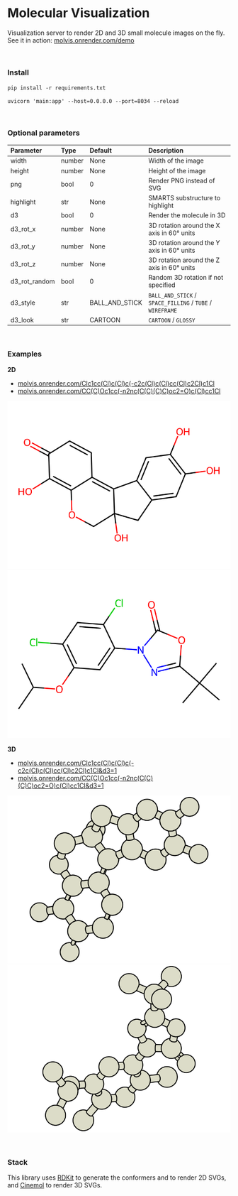 # Molecular Visualization

Visualization server to render 2D and 3D small molecule images on the fly.  
See it in action: [molvis.onrender.com/demo](https://molvis.onrender.com/demo)

<br>

### Install

```
pip install -r requirements.txt
```

```
uvicorn 'main:app' --host=0.0.0.0 --port=8034 --reload
```

<br>

### Optional parameters

| Parameter     | Type   | Default        | Description                                               |
| :------------ | :----- | :------------- | :-------------------------------------------------------- |
| width         | number | None           | Width of the image                                        |
| height        | number | None           | Height of the image                                       |
| png           | bool   | 0              | Render PNG instead of SVG                                 |
| highlight     | str    | None           | SMARTS substructure to highlight                          |
| d3            | bool   | 0              | Render the molecule in 3D                                 |
| d3_rot_x      | number | None           | 3D rotation around the X axis in 60° units                |
| d3_rot_y      | number | None           | 3D rotation around the Y axis in 60° units                |
| d3_rot_z      | number | None           | 3D rotation around the Z axis in 60° units                |
| d3_rot_random | bool   | 0              | Random 3D rotation if not specified                       |
| d3_style      | str    | BALL_AND_STICK | `BALL_AND_STICK` / `SPACE_FILLING` / `TUBE` / `WIREFRAME` |
| d3_look       | str    | CARTOON        | `CARTOON` / `GLOSSY`                                      |

<br>

### Examples

**2D**

-   [molvis.onrender.com/Clc1cc(Cl)c(Cl)c(-c2c(Cl)c(Cl)cc(Cl)c2Cl)c1Cl](<http://molvis.onrender.com/Clc1cc(Cl)c(Cl)c(-c2c(Cl)c(Cl)cc(Cl)c2Cl)c1Cl>)
-   [molvis.onrender.com/CC(C)Oc1cc(-n2nc(C(C)(C)C)oc2=O)c(Cl)cc1Cl](<http://molvis.onrender.com/CC(C)Oc1cc(-n2nc(C(C)(C)C)oc2=O)c(Cl)cc1Cl>)

![image](assets/hematein-2d.svg)
![image](assets/oxadiazon-2d.svg)

**3D**

-   [molvis.onrender.com/Clc1cc(Cl)c(Cl)c(-c2c(Cl)c(Cl)cc(Cl)c2Cl)c1Cl&d3=1](<http://molvis.onrender.com/Clc1cc(Cl)c(Cl)c(-c2c(Cl)c(Cl)cc(Cl)c2Cl)c1Cl?d3=1>)
-   [molvis.onrender.com/CC(C)Oc1cc(-n2nc(C(C)(C)C)oc2=O)c(Cl)cc1Cl&d3=1](<http://molvis.onrender.com/CC(C)Oc1cc(-n2nc(C(C)(C)C)oc2=O)c(Cl)cc1Cl?d3=1>)

![image](assets/hematein-3d.svg)
![image](assets/oxadiazon-3d.svg)

<br>

### Stack

This library uses [RDKit](https://www.rdkit.org/) to generate the conformers and to render 2D SVGs, and [Cinemol](https://github.com/moltools/CineMol) to render 3D SVGs.

<!-- source ../agenv/bin/activate -->
